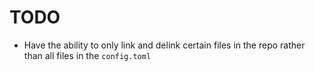 # TODO
- Have the ability to only link and delink certain files in the repo rather than all files in the `config.toml`
